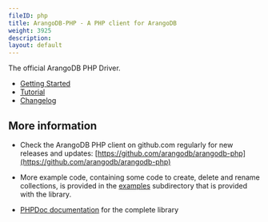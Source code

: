 ```yaml
---
fileID: php
title: ArangoDB-PHP - A PHP client for ArangoDB
weight: 3925
description: 
layout: default
---
```

The official ArangoDB PHP Driver.

- [Getting Started](php-getting-started)
- [Tutorial](php-tutorial)
- [Changelog](https://github.com/arangodb/arangodb-php/blob/devel/CHANGELOG.md#readme)

## More information

- Check the ArangoDB PHP client on github.com regularly for new releases and updates: [https://github.com/arangodb/arangodb-php](https://github.com/arangodb/arangodb-php)

- More example code, containing some code to create, delete and rename collections, is provided in the [examples](https://github.com/arangodb/arangodb-php/tree/devel/examples) subdirectory that is provided with the library.

- [PHPDoc documentation](http://arangodb.github.io/arangodb-php/) for the complete library
